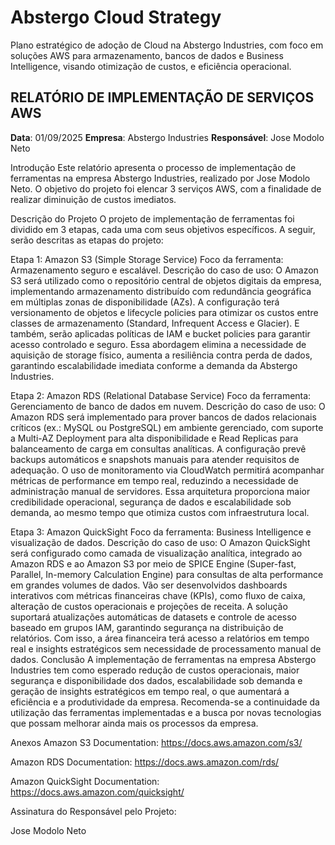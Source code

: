 <h1>Abstergo Cloud Strategy</h1>
Plano estratégico de adoção de Cloud na Abstergo Industries, com foco em soluções AWS para armazenamento, bancos de dados e Business Intelligence, visando otimização de custos, e eficiência operacional. 


<h2>RELATÓRIO DE IMPLEMENTAÇÃO DE SERVIÇOS AWS</h2>
<b>Data</b>: 01/09/2025
<b>Empresa</b>: Abstergo Industries
<b>Responsável</b>: Jose Modolo Neto

Introdução
Este relatório apresenta o processo de implementação de ferramentas na empresa Abstergo Industries, realizado por Jose Modolo Neto. O objetivo do projeto foi elencar 3 serviços AWS, com a finalidade de realizar diminuição de custos imediatos.

Descrição do Projeto
O projeto de implementação de ferramentas foi dividido em 3 etapas, cada uma com seus objetivos específicos. A seguir, serão descritas as etapas do projeto:

Etapa 1:
Amazon S3 (Simple Storage Service)
Foco da ferramenta: Armazenamento seguro e escalável.
Descrição do caso de uso:
O Amazon S3 será utilizado como o repositório central de objetos digitais da empresa, implementando armazenamento distribuído com redundância geográfica em múltiplas zonas de disponibilidade (AZs). A configuração terá versionamento de objetos e lifecycle policies para otimizar os custos entre classes de armazenamento (Standard, Infrequent Access e Glacier). E também,  serão aplicadas políticas de IAM e bucket policies para garantir acesso controlado e seguro. Essa abordagem elimina a necessidade de aquisição de storage físico, aumenta a resiliência contra perda de dados, garantindo escalabilidade imediata conforme a demanda da Abstergo Industries.

Etapa 2:
Amazon RDS (Relational Database Service)
Foco da ferramenta: Gerenciamento de banco de dados em nuvem.
Descrição do caso de uso:
O Amazon RDS será implementado para prover bancos de dados relacionais críticos (ex.: MySQL ou PostgreSQL) em ambiente gerenciado, com suporte a Multi-AZ Deployment para alta disponibilidade e Read Replicas para balanceamento de carga em consultas analíticas. A configuração prevê backups automáticos e snapshots manuais para atender requisitos de adequação. O uso de monitoramento via CloudWatch permitirá acompanhar métricas de performance em tempo real, reduzindo a necessidade de administração manual de servidores. Essa arquitetura proporciona maior credibilidade operacional, segurança de dados e escalabilidade sob demanda, ao mesmo tempo que otimiza custos com infraestrutura local.

Etapa 3:
Amazon QuickSight
Foco da ferramenta: Business Intelligence e visualização de dados.
Descrição do caso de uso:
O Amazon QuickSight será configurado como camada de visualização analítica, integrado ao Amazon RDS e ao Amazon S3 por meio de SPICE Engine (Super-fast, Parallel, In-memory Calculation Engine) para consultas de alta performance em grandes volumes de dados. Vão ser desenvolvidos dashboards interativos com métricas financeiras chave (KPIs), como fluxo de caixa, alteração de custos operacionais e projeções de receita. A solução suportará atualizações automáticas de datasets e controle de acesso baseado em grupos IAM, garantindo segurança na distribuição de relatórios. Com isso, a área financeira terá acesso a relatórios em tempo real e insights estratégicos sem necessidade de processamento manual de dados.
Conclusão
A implementação de ferramentas na empresa Abstergo Industries tem como esperado redução de custos operacionais, maior segurança e disponibilidade dos dados, escalabilidade sob demanda e geração de insights estratégicos em tempo real, o que aumentará a eficiência e a produtividade da empresa. Recomenda-se a continuidade da utilização das ferramentas implementadas e a busca por novas tecnologias que possam melhorar ainda mais os processos da empresa.

Anexos
Amazon S3 Documentation:
https://docs.aws.amazon.com/s3/

Amazon RDS Documentation:
https://docs.aws.amazon.com/rds/

Amazon QuickSight Documentation:
https://docs.aws.amazon.com/quicksight/

Assinatura do Responsável pelo Projeto:

Jose Modolo Neto
